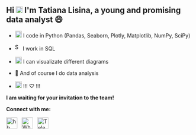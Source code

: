 ## Hi <img src="https://camo.githubusercontent.com/e8e7b06ecf583bc040eb60e44eb5b8e0ecc5421320a92929ce21522dbc34c891/68747470733a2f2f6d656469612e67697068792e636f6d2f6d656469612f6876524a434c467a6361737252346961377a2f67697068792e676966" alt="python" width="18" height="18"/> I'm Tatiana Lisina, a young and promising data analyst 😄

- [<img src="https://github.com/bestearthman/Helpers/blob/4790ad0e3e14d6c41bd75a9fdc8e85e17d91a6bf/Images/Python.png" alt="python" width="18" height="18"/>](https://github.com/bestearthman/Portfolio) I code in Python (Pandas, Seaborn, Plotly, Matplotlib, NumPy, SciPy)

- <img src="https://github.com/bestearthman/Helpers/blob/4790ad0e3e14d6c41bd75a9fdc8e85e17d91a6bf/Images/SQL.png" alt="SQL" width="17" height="18"> I work in SQL 

- <img src="https://github.com/bestearthman/Helpers/blob/51e94675752fc03e7cfea4dc98f5c6293f04e7de/Images/diagram2.jpg" alt="diagrams" width="18" height="18"/> I can visualizate different diagrams

- 💪 And of course I do data analysis

- <img src="https://github.com/bestearthman/Helpers/blob/51e94675752fc03e7cfea4dc98f5c6293f04e7de/Images/ChatGPT.png" alt="ChatGPT" width="18" height="18"/> !!! ♡ !!!

**I am waiting for your invitation to the team!**<br>
  
 **Connect with me:**<br>

[<img src="https://github.com/bestearthman/Helpers/blob/4790ad0e3e14d6c41bd75a9fdc8e85e17d91a6bf/Images/HeadHunter_logo.png" alt="hh" width="30" height="30"/>](https://hh.ru/resume/54995864ff0b25ccb60039ed1f646957626952) &#160; [<img src="https://github.com/bestearthman/Helpers/blob/e7a2506ac45b8f5ccc53e28c8f96e75984c99390/Images/Whatsapp.png" alt="WhatsApp" width="30" height="30">](https://wa.me/79645059655) &#160; [<img src="https://github.com/bestearthman/Helpers/blob/e7a2506ac45b8f5ccc53e28c8f96e75984c99390/Images/Telegram.png" alt="Telegram" width="30" height="30">](https://t.me/bestearthman) 
